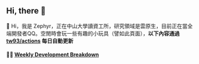 <!--
**zephyrxvxx7/zephyrxvxx7** is a ✨ _special_ ✨ repository because its `README.md` (this file) appears on your GitHub profile.

Here are some ideas to get you started:

- 🔭 I’m currently working on ...
- 🌱 I’m currently learning ...
- 👯 I’m looking to collaborate on ...
- 🤔 I’m looking for help with ...
- 💬 Ask me about ...
- 📫 How to reach me: ...
- 😄 Pronouns: ...
- ⚡ Fun fact: ...
-->

## Hi, there 👋

👋 Hi，我是 Zephyr，正在中山大學讀資工所，研究領域是雲原生，目前正在當全端開發者QQ。空閒時會玩一些有趣的小玩具（譬如此頁面），**以下內容通過 <a href="https://github.com/zephyrxvxx7/zephyrxvxx7/actions" target="_blank">tw93/actions</a> 每日自動更新**

#### 🏊‍♂️ <a href="https://gist.githubusercontent.com/zephyrxvxx7/ee1787313f0772b51494d051b5edde7f" target="_blank">Weekly Development Breakdown</a>

<!-- code_time start -->
<!-- code_time end -->
